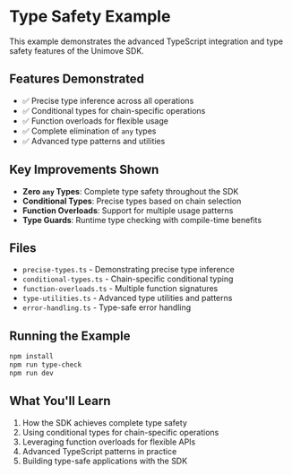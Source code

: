 # Type Safety Example

This example demonstrates the advanced TypeScript integration and type safety features of the Unimove SDK.

## Features Demonstrated

- ✅ Precise type inference across all operations
- ✅ Conditional types for chain-specific operations
- ✅ Function overloads for flexible usage
- ✅ Complete elimination of `any` types
- ✅ Advanced type patterns and utilities

## Key Improvements Shown

- **Zero `any` Types**: Complete type safety throughout the SDK
- **Conditional Types**: Precise types based on chain selection
- **Function Overloads**: Support for multiple usage patterns
- **Type Guards**: Runtime type checking with compile-time benefits

## Files

- `precise-types.ts` - Demonstrating precise type inference
- `conditional-types.ts` - Chain-specific conditional typing
- `function-overloads.ts` - Multiple function signatures
- `type-utilities.ts` - Advanced type utilities and patterns
- `error-handling.ts` - Type-safe error handling

## Running the Example

```bash
npm install
npm run type-check
npm run dev
```

## What You'll Learn

1. How the SDK achieves complete type safety
2. Using conditional types for chain-specific operations
3. Leveraging function overloads for flexible APIs
4. Advanced TypeScript patterns in practice
5. Building type-safe applications with the SDK

